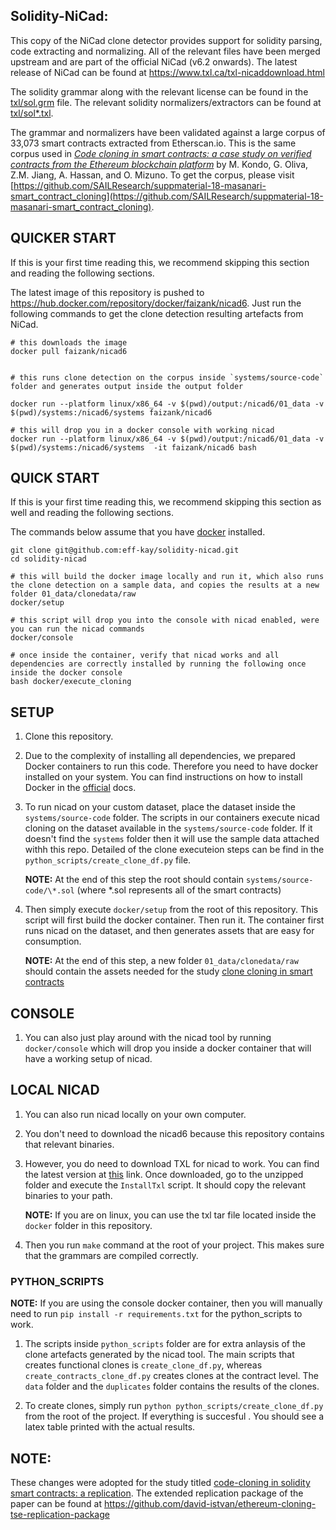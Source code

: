 ## Solidity-NiCad:

This copy of the NiCad clone detector provides support for solidity parsing, code extracting and normalizing. All of the relevant files have been merged upstream and are part of the official NiCad (v6.2 onwards).
The latest release of NiCad can be found at https://www.txl.ca/txl-nicaddownload.html

The solidity grammar along with the relevant license can be found in the [txl/sol.grm](https://github.com/eff-kay/nicad6/blob/master/txl/sol.grm) file.
The relevant solidity normalizers/extractors can be found at [txl/sol\*.txl](https://github.com/eff-kay/nicad6/tree/master/txl).

The grammar and normalizers have been validated against a large corpus of 33,073 smart contracts extracted from Etherscan.io. This is the same corpus used in [_Code cloning in smart contracts: a case study on verified contracts from the Ethereum blockchain platform_](https://link.springer.com/article/10.1007/s10664-020-09852-5) by M. Kondo, G. Oliva, Z.M. Jiang, A. Hassan, and O. Mizuno. To get the corpus, please visit [https://github.com/SAILResearch/suppmaterial-18-masanari-smart_contract_cloning](https://github.com/SAILResearch/suppmaterial-18-masanari-smart_contract_cloning).

## QUICKER START

If this is your first time reading this, we recommend skipping this section and reading the following sections.

The latest image of this repository is pushed to https://hub.docker.com/repository/docker/faizank/nicad6. Just run the following commands to get the clone detection resulting artefacts from NiCad.

```
# this downloads the image
docker pull faizank/nicad6


# this runs clone detection on the corpus inside `systems/source-code` folder and generates output inside the output folder

docker run --platform linux/x86_64 -v $(pwd)/output:/nicad6/01_data -v $(pwd)/systems:/nicad6/systems faizank/nicad6

# this will drop you in a docker console with working nicad
docker run --platform linux/x86_64 -v $(pwd)/output:/nicad6/01_data -v $(pwd)/systems:/nicad6/systems  -it faizank/nicad6 bash

```

## QUICK START

If this is your first time reading this, we recommend skipping this section as well and reading the following sections.

The commands below assume that you have [docker](https://docs.docker.com/get-started/) installed.

```
git clone git@github.com:eff-kay/solidity-nicad.git
cd solidity-nicad

# this will build the docker image locally and run it, which also runs the clone detection on a sample data, and copies the results at a new folder 01_data/clonedata/raw
docker/setup

# this script will drop you into the console with nicad enabled, were you can run the nicad commands
docker/console

# once inside the container, verify that nicad works and all dependencies are correctly installed by running the following once inside the docker console
bash docker/execute_cloning
```

## SETUP

1. Clone this repository.
2. Due to the complexity of installing all dependencies, we prepared Docker containers to run this code. Therefore you need to have docker installed on your system. You can find instructions on how to install Docker in the [official](https://docs.docker.com/get-started/) docs.
3. To run nicad on your custom dataset, place the dataset inside the `systems/source-code` folder. The scripts in our containers execute nicad cloning on the dataset available in the `systems/source-code` folder. If it doesn't find the `systems` folder then it will use the sample data attached withh this repo. Detailed of the clone executeion steps can be find in the `python_scripts/create_clone_df.py` file.

   **NOTE:** At the end of this step the root should contain `systems/source-code/\*.sol` (where \*.sol represents all of the smart contracts)

4. Then simply execute `docker/setup` from the root of this repository. This script will first build the docker container. Then run it. The container first runs nicad on the dataset, and then generates assets that are easy for consumption.

   **NOTE:** At the end of this step, a new folder `01_data/clonedata/raw` should contain the assets needed for the study [clone cloning in smart contracts](https://github.com/david-istvan/ethereum-cloning-tse-replication-package)

## CONSOLE

1. You can also just play around with the nicad tool by running `docker/console` which will drop you inside a docker container that will have a working setup of nicad.

## LOCAL NICAD

1. You can also run nicad locally on your own computer.
2. You don't need to download the nicad6 because this repository contains that relevant binaries.
3. However, you do need to download TXL for nicad to work. You can find the latest version at [this](https://www.txl.ca/txl-download.html) link. Once downloaded, go to the unzipped folder and execute the `InstallTxl` script. It should copy the relevant binaries to your path.

   **NOTE:** If you are on linux, you can use the txl tar file located inside the `docker` folder in this repository.

4. Then you run `make` command at the root of your project. This makes sure that the grammars are compiled correctly.

### PYTHON_SCRIPTS

**NOTE:** If you are using the console docker container, then you will manually need to run `pip install -r requirements.txt` for the python_scripts to work.

1. The scripts inside `python_scripts` folder are for extra anlaysis of the clone artefacts generated by the nicad tool. The main scripts that creates functional clones is `create_clone_df.py`, whereas `create_contracts_clone_df.py` creates clones at the contract level. The `data` folder and the `duplicates` folder contains the results of the clones.

2. To create clones, simply run `python python_scripts/create_clone_df.py` from the root of the project. If everything is succesful . You should see a latex table printed with the actual results.

## NOTE:

These changes were adopted for the study titled [code-cloning in solidity smart contracts: a replication](). The extended replication package of the paper can be found at https://github.com/david-istvan/ethereum-cloning-tse-replication-package
